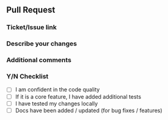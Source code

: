 ## Pull Request

### Ticket/Issue link

### Describe your changes

### Additional comments

### Y/N Checklist
- [ ] I am confident in the code quality
- [ ] If it is a core feature, I have added additional tests
- [ ] I have tested my changes locally
- [ ] Docs have been added / updated (for bug fixes / features)

